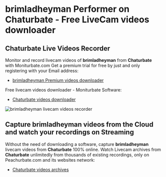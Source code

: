 # brimladheyman Performer on Chaturbate - Free LiveCam videos downloader

## Chaturbate Live Videos Recorder

Monitor and record livecam videos of **brimladheyman** from **Chaturbate** with Moniturbate.com
Get a premium trial for free by just and only registering with your Email address:
* [brimladheyman Premium videos downloader](https://moniturbate.com/request-demo-licence-key.html)

Free livecam videos downloader - Moniturbate Software:
* [Chaturbate videos downloader](https://moniturbate.com/moniturbate-download-software.html)

![brimladheyman livecam videos recorder](https://peachurnet.com/templates/moniturbate-software.png)


## Capture brimladheyman videos from the Cloud and watch your recordings on Streaming

Without the need of downloading a software, capture **brimladheyman** livecam videos from **Chaturbate** 100% online.
Watch Livecam archives from **Chaturbate** unlimitedly from thousands of existing recordings, only on Peachurbate.com and its websites network:
* [Chaturbate videos archives](https://peachurnet.com/)